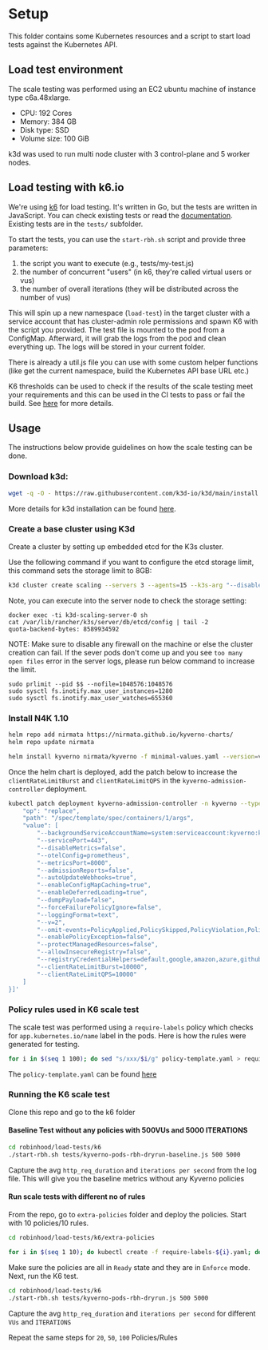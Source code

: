 # Setup

This folder contains some Kubernetes resources and a script to start load tests against the Kubernetes API.

## Load test environment

The scale testing was performed using an EC2 ubuntu machine of instance type c6a.48xlarge. 
- CPU: 192 Cores
- Memory: 384 GB
- Disk type: SSD
- Volume size: 100 GiB

k3d was used to run multi node cluster with 3 control-plane and 5 worker nodes.

## Load testing with k6.io

We're using [k6](https://k6.io/) for load testing. It's written in Go, but the tests are written in JavaScript. You can check existing tests or read the [documentation](https://k6.io/docs/). Existing tests are in the `tests/` subfolder.

To start the tests, you can use the `start-rbh.sh` script and provide three parameters:

1. the script you want to execute (e.g., tests/my-test.js)
2. the number of concurrent "users" (in k6, they're called virtual users or vus)
3. the number of overall iterations (they will be distributed across the number of vus)

This will spin up a new namespace (`load-test`) in the target cluster with a service account that has cluster-admin role permissions and spawn K6 with the script you provided. The test file is mounted to the pod from a ConfigMap. Afterward, it will grab the logs from the pod and clean everything up. The logs will be stored in your current folder. 

There is already a util.js file you can use with some custom helper functions (like get the current namespace, build the Kubernetes API base URL etc.) 

K6 thresholds can be used to check if the results of the scale testing meet your requirements and this can be used in the CI tests to pass or fail the build. See [here](https://k6.io/docs/using-k6/thresholds/) for more details. 

## Usage

The instructions below provide guidelines on how the scale testing can be done. 

### Download k3d:
```sh
wget -q -O - https://raw.githubusercontent.com/k3d-io/k3d/main/install.sh | bash
```

More details for k3d installation can be found [here](https://k3d.io/v5.4.9/#install-script).

### Create a base cluster using K3d


Create a cluster by setting up embedded etcd for the K3s cluster.


Use the following command if you want to configure the etcd storage limit, this command sets the storage limit to 8GB:
```sh
k3d cluster create scaling --servers 3 --agents=15 --k3s-arg "--disable=metrics-server@server:*" --k3s-node-label "ingress-ready=true@agent:*" --k3s-arg "--etcd-arg=quota-backend-bytes=8589934592@server:*"
```

Note, you can execute into the server node to check the storage setting:
```
docker exec -ti k3d-scaling-server-0 sh
cat /var/lib/rancher/k3s/server/db/etcd/config | tail -2
quota-backend-bytes: 8589934592
```
NOTE: Make sure to disable any firewall on the machine or else the cluster creation can fail. If the sever pods don't come up and you see `too many open files` error in the server logs, please run below command to increase the limit. 

```
sudo prlimit --pid $$ --nofile=1048576:1048576
sudo sysctl fs.inotify.max_user_instances=1280
sudo sysctl fs.inotify.max_user_watches=655360
```

### Install N4K 1.10

```sh
helm repo add nirmata https://nirmata.github.io/kyverno-charts/
helm repo update nirmata

helm install kyverno nirmata/kyverno -f minimal-values.yaml --version=v3.0.29 --namespace kyverno --create-namespace
```

Once the helm chart is deployed, add the patch below to increase the `clientRateLimitBurst` and `clientRateLimitQPS` in the `kyverno-admission-controller` deployment. 

```sh
kubectl patch deployment kyverno-admission-controller -n kyverno --type='json' -p='[{
    "op": "replace", 
    "path": "/spec/template/spec/containers/1/args", 
    "value": [
        "--backgroundServiceAccountName=system:serviceaccount:kyverno:kyverno-background-controller",
        "--servicePort=443",
        "--disableMetrics=false",
        "--otelConfig=prometheus",
        "--metricsPort=8000",
        "--admissionReports=false",
        "--autoUpdateWebhooks=true",
        "--enableConfigMapCaching=true",
        "--enableDeferredLoading=true",
        "--dumpPayload=false",
        "--forceFailurePolicyIgnore=false",
        "--loggingFormat=text",
        "--v=2",
        "--omit-events=PolicyApplied,PolicySkipped,PolicyViolation,PolicyError",
        "--enablePolicyException=false",
        "--protectManagedResources=false",
        "--allowInsecureRegistry=false",
        "--registryCredentialHelpers=default,google,amazon,azure,github",
        "--clientRateLimitBurst=10000",
        "--clientRateLimitQPS=10000"
    ]
}]'

```
### Policy rules used in K6 scale test

The scale test was performed using a `require-labels` policy which checks for `app.kubernetes.io/name` label in the pods. Here is how the rules were generated for testing. 

```sh
for i in $(seq 1 100); do sed "s/xxx/$i/g" policy-template.yaml > require-labels-${i}.yaml;done
```
The `policy-template.yaml` can be found [here](policy-template.yaml)
### Running the K6 scale test

Clone this repo and go to the k6 folder

#### Baseline Test without any policies with 500VUs and 5000 ITERATIONS

```sh
cd robinhood/load-tests/k6
./start-rbh.sh tests/kyverno-pods-rbh-dryrun-baseline.js 500 5000
```

Capture the avg `http_req_duration` and `iterations per second` from the log file. This will give you the baseline metrics without any Kyverno policies

#### Run scale tests with different no of rules

From the repo, go to `extra-policies` folder and deploy the policies. Start with 10 policies/10 rules.

```sh
cd robinhood/load-tests/k6/extra-policies

for i in $(seq 1 10); do kubectl create -f require-labels-${i}.yaml; done
```
Make sure the policies are all in `Ready` state and they are in `Enforce` mode. Next, run the K6 test.

```sh
cd robinhood/load-tests/k6
./start-rbh.sh tests/kyverno-pods-rbh-dryrun.js 500 5000
```

Capture the avg `http_req_duration` and `iterations per second` for different `VUs` and `ITERATIONS`


Repeat the same steps for `20`, `50`, `100` Policies/Rules
